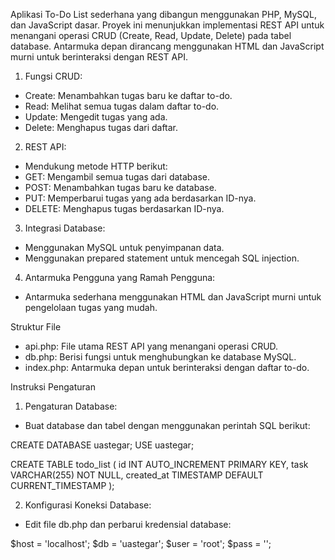 Aplikasi To-Do List sederhana yang dibangun menggunakan PHP, MySQL, dan JavaScript dasar. Proyek ini menunjukkan implementasi REST API untuk menangani operasi CRUD (Create, Read, Update, Delete) pada tabel database. Antarmuka depan dirancang menggunakan HTML dan JavaScript murni untuk berinteraksi dengan REST API.

1. Fungsi CRUD:
- Create: Menambahkan tugas baru ke daftar to-do.
- Read: Melihat semua tugas dalam daftar to-do.
- Update: Mengedit tugas yang ada.
- Delete: Menghapus tugas dari daftar.

2. REST API:
- Mendukung metode HTTP berikut:
- GET: Mengambil semua tugas dari database.
- POST: Menambahkan tugas baru ke database.
- PUT: Memperbarui tugas yang ada berdasarkan ID-nya.
- DELETE: Menghapus tugas berdasarkan ID-nya.

3. Integrasi Database:
- Menggunakan MySQL untuk penyimpanan data.
- Menggunakan prepared statement untuk mencegah SQL injection.

4. Antarmuka Pengguna yang Ramah Pengguna:
- Antarmuka sederhana menggunakan HTML dan JavaScript murni untuk pengelolaan tugas yang mudah.

Struktur File
- api.php: File utama REST API yang menangani operasi CRUD.
- db.php: Berisi fungsi untuk menghubungkan ke database MySQL.
- index.php: Antarmuka depan untuk berinteraksi dengan daftar to-do.

Instruksi Pengaturan
1. Pengaturan Database:
- Buat database dan tabel dengan menggunakan perintah SQL berikut:

CREATE DATABASE uastegar;
USE uastegar;

CREATE TABLE todo_list (
    id INT AUTO_INCREMENT PRIMARY KEY,
    task VARCHAR(255) NOT NULL,
    created_at TIMESTAMP DEFAULT CURRENT_TIMESTAMP
);

2. Konfigurasi Koneksi Database:
- Edit file db.php dan perbarui kredensial database:

$host = 'localhost';
$db = 'uastegar';
$user = 'root';
$pass = '';

